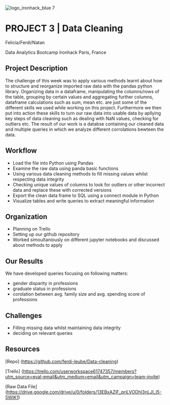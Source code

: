 ![logo_ironhack_blue 7](https://user-images.githubusercontent.com/23629340/40541063-a07a0a8a-601a-11e8-91b5-2f13e4e6b441.png)

# PROJECT 3 | Data Cleaning

Felicia/Ferdi/Natan

Data Analytics Bootcamp Ironhack
Paris, France
  
## Project Description

The challenge of this week was to apply various methods learnt about how to structure and reorganize imported raw data with the pandas python library. Organizing data in a dataframe, manipulating the columns/rows of the table, grouping by certain values and aggregating further columns, dataframe calculations such as sum, mean etc. are just some of the different skills we used while working on this project. Furthermore we then put into action these skills to turn our raw data into usable data by apllying key steps of data cleaning such as dealing with NaN values, checking for outliers etc.
The result of our work is a databse containing our cleaned data and multiple queries in which we analyze different corrolations bewteen the data.


## Workflow

- Load the file into Python using Pandas 
- Examine the raw data using panda basic functions
- Using various data cleaning methods to fill missing values whilst respecting data
  integrity
- Checking unique values of columns to look for outliers or other incorrect data and replace these with corrected versions
- Export the clean data frame to SQL using a connect module in Python
- Visualize tables and write queries to extract meaningful information

## Organization
- Planning on Trello
- Setting up our github repository
- Worked simoultaniously on different jupyter notebooks and discussed about methods to apply


## Our Results
We have developed queries focusing on following matters:
- gender disparity in professions
- graduate status in professions
- corolation between avg. family size and avg. spending score of professions
  

## Challenges

  - Filling missing data whilst maintaining data integrity
  - deciding on relevant queries

## Resources

[Repo] (https://github.com/ferdi-leube/Data-cleaning)

[Trello] (https://trello.com/userworkspace61747357/members?utm_source=eval-email&utm_medium=email&utm_campaign=team-invite)

[Raw Data File] (https://drive.google.com/drive/u/0/folders/13EBxAZlF_priLVODhl3nLJI_l5-5WIK1)

